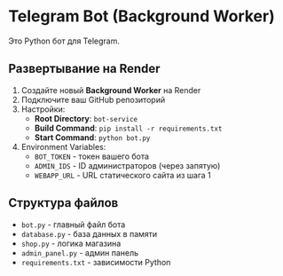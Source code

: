 # Telegram Bot (Background Worker)

Это Python бот для Telegram.

## Развертывание на Render

1. Создайте новый **Background Worker** на Render
2. Подключите ваш GitHub репозиторий
3. Настройки:
   - **Root Directory**: `bot-service`
   - **Build Command**: `pip install -r requirements.txt`
   - **Start Command**: `python bot.py`
4. Environment Variables:
   - `BOT_TOKEN` - токен вашего бота
   - `ADMIN_IDS` - ID администраторов (через запятую)
   - `WEBAPP_URL` - URL статического сайта из шага 1

## Структура файлов

- `bot.py` - главный файл бота
- `database.py` - база данных в памяти
- `shop.py` - логика магазина
- `admin_panel.py` - админ панель
- `requirements.txt` - зависимости Python

